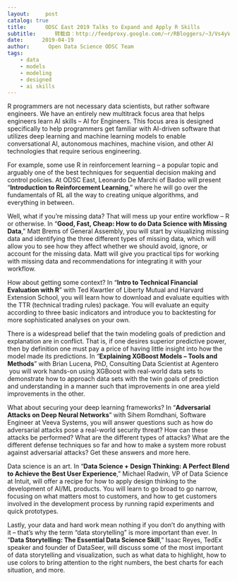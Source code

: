 ```yaml
---
layout:     post
catalog: true
title:      ODSC East 2019 Talks to Expand and Apply R Skills
subtitle:      转载自：http://feedproxy.google.com/~r/RBloggers/~3/Vs4yVrNErC0/
date:      2019-04-19
author:      Open Data Science ODSC Team
tags:
    - data
    - models
    - modeling
    - designed
    - ai skills
---
```






R programmers are not necessary data scientists, but rather software engineers. We have an entirely new multitrack focus area that helps engineers learn AI skills – AI for Engineers. This focus area is designed specifically to help programmers get familiar with AI-driven software that utilizes deep learning and machine learning models to enable conversational AI, autonomous machines, machine vision, and other AI technologies that require serious engineering. 

For example, some use R in reinforcement learning – a popular topic and arguably one of the best techniques for sequential decision making and control policies. At ODSC East, Leonardo De Marchi of Badoo will present “**Introduction to Reinforcement Learning**,” where he will go over the fundamentals of RL all the way to creating unique algorithms, and everything in between.

Well, what if you’re missing data? That will mess up your entire workflow – R or otherwise. In “**Good, Fast, Cheap: How to do Data Science with Missing Data**,” Matt Brems of General Assembly, you will start by visualizing missing data and identifying the three different types of missing data, which will allow you to see how they affect whether we should avoid, ignore, or account for the missing data. Matt will give you practical tips for working with missing data and recommendations for integrating it with your workflow.

How about getting some context? In “**Intro to Technical Financial Evaluation with R**” with Ted Kwartler of Liberty Mutual and Harvard Extension School, you will learn how to download and evaluate equities with the TTR (technical trading rules) package. You will evaluate an equity according to three basic indicators and introduce you to backtesting for more sophisticated analyses on your own.

There is a widespread belief that the twin modeling goals of prediction and explanation are in conflict. That is, if one desires superior predictive power, then by definition one must pay a price of having little insight into how the model made its predictions. In “**Explaining XGBoost Models – Tools and Methods**” with Brian Lucena, PhD, Consulting Data Scientist at Agentero  you will work hands-on using XGBoost with real-world data sets to demonstrate how to approach data sets with the twin goals of prediction and understanding in a manner such that improvements in one area yield improvements in the other.

What about securing your deep learning frameworks? In “**Adversarial Attacks on Deep Neural Networks**” with Sihem Romdhani, Software Engineer at Veeva Systems, you will answer questions such as how do adversarial attacks pose a real-world security threat? How can these attacks be performed? What are the different types of attacks? What are the different defense techniques so far and how to make a system more robust against adversarial attacks? Get these answers and more here.

Data science is an art. In “**Data Science + Design Thinking: A Perfect Blend to Achieve the Best User Experience**,” Michael Radwin, VP of Data Science at Intuit, will offer a recipe for how to apply design thinking to the development of AI/ML products. You will learn to go broad to go narrow, focusing on what matters most to customers, and how to get customers involved in the development process by running rapid experiments and quick prototypes.

Lastly, your data and hard work mean nothing if you don’t do anything with it – that’s why the term “data storytelling” is more important than ever. In “**Data Storytelling: The Essential Data Science Skill**,” Isaac Reyes, TedEx speaker and founder of DataSeer, will discuss some of the most important of data storytelling and visualization, such as what data to highlight, how to use colors to bring attention to the right numbers, the best charts for each situation, and more.
